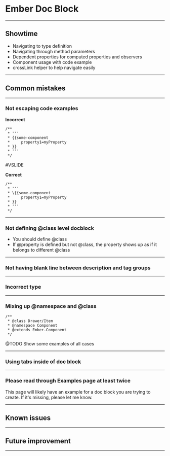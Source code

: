 # Ember Doc Block

---

## Showtime

* Navigating to type definition
* Navigating through method parameters
* Dependent properties for computed properties and observers
* Component usage with code example
* crossLink helper to help navigate easily

---

## Common mistakes

---

### Not escaping code examples

**Incorrect**
```
/**
 * '''
 * {{some-component
 *     property1=myProperty
 * }}
 * '''
 */
```

#VSLIDE

**Correct**
```
/**
 * '''
 * \{{some-component
 *     property1=myProperty
 * }}
 * '''
 */
```

---

### Not defining @class level docblock

* You should define @class
* If @property is defined but not @class, the property shows up as if it belongs
to different @class

---

### Not having blank line between description and tag groups

---

### Incorrect type

---

### Mixing up @namespace and @class

```
/**
 * @class Drawer/Item
 * @namespace Component
 * @extends Ember.Component
 */
```

@TODO Show some examples of all cases

---

### Using tabs inside of doc block

---

### Please read through Examples page at least twice

This page will likely have an example for a doc block you are trying to create.
If it's missing, please let me know.

---

## Known issues

---

## Future improvement

---
